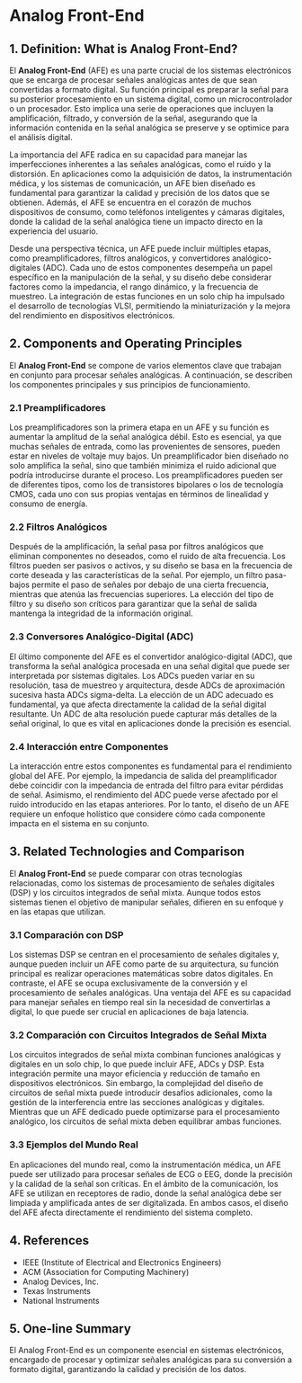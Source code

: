 # Analog Front-End

## 1. Definition: What is **Analog Front-End**?
El **Analog Front-End** (AFE) es una parte crucial de los sistemas electrónicos que se encarga de procesar señales analógicas antes de que sean convertidas a formato digital. Su función principal es preparar la señal para su posterior procesamiento en un sistema digital, como un microcontrolador o un procesador. Esto implica una serie de operaciones que incluyen la amplificación, filtrado, y conversión de la señal, asegurando que la información contenida en la señal analógica se preserve y se optimice para el análisis digital.

La importancia del AFE radica en su capacidad para manejar las imperfecciones inherentes a las señales analógicas, como el ruido y la distorsión. En aplicaciones como la adquisición de datos, la instrumentación médica, y los sistemas de comunicación, un AFE bien diseñado es fundamental para garantizar la calidad y precisión de los datos que se obtienen. Además, el AFE se encuentra en el corazón de muchos dispositivos de consumo, como teléfonos inteligentes y cámaras digitales, donde la calidad de la señal analógica tiene un impacto directo en la experiencia del usuario.

Desde una perspectiva técnica, un AFE puede incluir múltiples etapas, como preamplificadores, filtros analógicos, y convertidores analógico-digitales (ADC). Cada uno de estos componentes desempeña un papel específico en la manipulación de la señal, y su diseño debe considerar factores como la impedancia, el rango dinámico, y la frecuencia de muestreo. La integración de estas funciones en un solo chip ha impulsado el desarrollo de tecnologías VLSI, permitiendo la miniaturización y la mejora del rendimiento en dispositivos electrónicos.

## 2. Components and Operating Principles
El **Analog Front-End** se compone de varios elementos clave que trabajan en conjunto para procesar señales analógicas. A continuación, se describen los componentes principales y sus principios de funcionamiento.

### 2.1 Preamplificadores
Los preamplificadores son la primera etapa en un AFE y su función es aumentar la amplitud de la señal analógica débil. Esto es esencial, ya que muchas señales de entrada, como las provenientes de sensores, pueden estar en niveles de voltaje muy bajos. Un preamplificador bien diseñado no solo amplifica la señal, sino que también minimiza el ruido adicional que podría introducirse durante el proceso. Los preamplificadores pueden ser de diferentes tipos, como los de transistores bipolares o los de tecnología CMOS, cada uno con sus propias ventajas en términos de linealidad y consumo de energía.

### 2.2 Filtros Analógicos
Después de la amplificación, la señal pasa por filtros analógicos que eliminan componentes no deseados, como el ruido de alta frecuencia. Los filtros pueden ser pasivos o activos, y su diseño se basa en la frecuencia de corte deseada y las características de la señal. Por ejemplo, un filtro pasa-bajos permite el paso de señales por debajo de una cierta frecuencia, mientras que atenúa las frecuencias superiores. La elección del tipo de filtro y su diseño son críticos para garantizar que la señal de salida mantenga la integridad de la información original.

### 2.3 Conversores Analógico-Digital (ADC)
El último componente del AFE es el convertidor analógico-digital (ADC), que transforma la señal analógica procesada en una señal digital que puede ser interpretada por sistemas digitales. Los ADCs pueden variar en su resolución, tasa de muestreo y arquitectura, desde ADCs de aproximación sucesiva hasta ADCs sigma-delta. La elección de un ADC adecuado es fundamental, ya que afecta directamente la calidad de la señal digital resultante. Un ADC de alta resolución puede capturar más detalles de la señal original, lo que es vital en aplicaciones donde la precisión es esencial.

### 2.4 Interacción entre Componentes
La interacción entre estos componentes es fundamental para el rendimiento global del AFE. Por ejemplo, la impedancia de salida del preamplificador debe coincidir con la impedancia de entrada del filtro para evitar pérdidas de señal. Asimismo, el rendimiento del ADC puede verse afectado por el ruido introducido en las etapas anteriores. Por lo tanto, el diseño de un AFE requiere un enfoque holístico que considere cómo cada componente impacta en el sistema en su conjunto.

## 3. Related Technologies and Comparison
El **Analog Front-End** se puede comparar con otras tecnologías relacionadas, como los sistemas de procesamiento de señales digitales (DSP) y los circuitos integrados de señal mixta. Aunque todos estos sistemas tienen el objetivo de manipular señales, difieren en su enfoque y en las etapas que utilizan.

### 3.1 Comparación con DSP
Los sistemas DSP se centran en el procesamiento de señales digitales y, aunque pueden incluir un AFE como parte de su arquitectura, su función principal es realizar operaciones matemáticas sobre datos digitales. En contraste, el AFE se ocupa exclusivamente de la conversión y el procesamiento de señales analógicas. Una ventaja del AFE es su capacidad para manejar señales en tiempo real sin la necesidad de convertirlas a digital, lo que puede ser crucial en aplicaciones de baja latencia.

### 3.2 Comparación con Circuitos Integrados de Señal Mixta
Los circuitos integrados de señal mixta combinan funciones analógicas y digitales en un solo chip, lo que puede incluir AFE, ADCs y DSP. Esta integración permite una mayor eficiencia y reducción de tamaño en dispositivos electrónicos. Sin embargo, la complejidad del diseño de circuitos de señal mixta puede introducir desafíos adicionales, como la gestión de la interferencia entre las secciones analógicas y digitales. Mientras que un AFE dedicado puede optimizarse para el procesamiento analógico, los circuitos de señal mixta deben equilibrar ambas funciones.

### 3.3 Ejemplos del Mundo Real
En aplicaciones del mundo real, como la instrumentación médica, un AFE puede ser utilizado para procesar señales de ECG o EEG, donde la precisión y la calidad de la señal son críticas. En el ámbito de la comunicación, los AFE se utilizan en receptores de radio, donde la señal analógica debe ser limpiada y amplificada antes de ser digitalizada. En ambos casos, el diseño del AFE afecta directamente el rendimiento del sistema completo.

## 4. References
- IEEE (Institute of Electrical and Electronics Engineers)
- ACM (Association for Computing Machinery)
- Analog Devices, Inc.
- Texas Instruments
- National Instruments

## 5. One-line Summary
El Analog Front-End es un componente esencial en sistemas electrónicos, encargado de procesar y optimizar señales analógicas para su conversión a formato digital, garantizando la calidad y precisión de los datos.